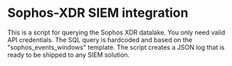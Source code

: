 # Sophos-XDR SIEM integration

This is a script for querying the Sophos XDR datalake. You only need valid API credentials. The SQL query is hardcoded and based on the "sophos_events_windows" template. The script creates a JSON log that is ready to be shipped to any SIEM solution.
